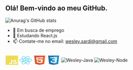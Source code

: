 ## Olá! Bem-vindo ao meu GitHub.

![Anurag's GitHub stats](https://github-readme-stats.vercel.app/api?username=wesleysardi&show_icons=true&theme=neon)

- 🔭 Em busca de emprego
- 🌱 Estudando React.js
- 📫 Contate-me no email: wesley.sardi@gmail.com

<div style="display: inline_block"><br>
  <img align="center" alt="Wesley-Js" height="30" width="40" src="https://raw.githubusercontent.com/devicons/devicon/master/icons/javascript/javascript-plain.svg">
  <img align="center" alt="Wesley-React" height="30" width="40" src="https://raw.githubusercontent.com/devicons/devicon/master/icons/react/react-original.svg">
  <img align="center" alt="Wesley-HTML" height="30" width="40" src="https://raw.githubusercontent.com/devicons/devicon/master/icons/html5/html5-original.svg">
  <img align="center" alt="Wesley-CSS" height="30" width="40" src="https://raw.githubusercontent.com/devicons/devicon/master/icons/css3/css3-original.svg">
  <img align="center" alt="Wesley-Java" height="30" width="40" src="https://raw.githubusercontent.com/devicons/devicon/master/icons/python/java-original.svg">
  <img align="center" alt="Wesley-Node" height="30" width="40" src="https://raw.githubusercontent.com/devicons/devicon/master/icons/python/nodejs-original.svg">
</div>

